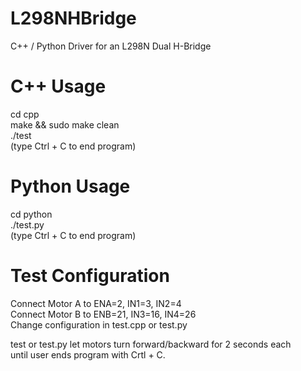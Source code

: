 # L298NHBridge  
C++ / Python Driver for an L298N Dual H-Bridge  

# C++ Usage  
cd cpp  
make && sudo make clean  
./test  
(type Ctrl + C to end program)  
  
# Python Usage   
cd python  
./test.py  
(type Ctrl + C to end program)  

# Test Configuration  
Connect Motor A to ENA=2, IN1=3, IN2=4  
Connect Motor B to ENB=21, IN3=16, IN4=26  
Change configuration in test.cpp or test.py  
  
test or test.py let motors turn forward/backward for 2 seconds each  
until user ends program with Crtl + C.
